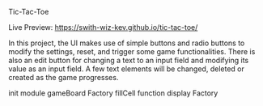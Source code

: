 Tic-Tac-Toe

Live Preview: https://swith-wiz-kev.github.io/tic-tac-toe/

In this project, the UI makes use of simple buttons and radio buttons to modify the settings, reset, and trigger some game functionalities. There is also an edit button for changing a text to an input field and modifying its value as an input field. A few text elements will be changed, deleted or created as the game progresses.

init module
gameBoard Factory
fillCell function
display Factory
